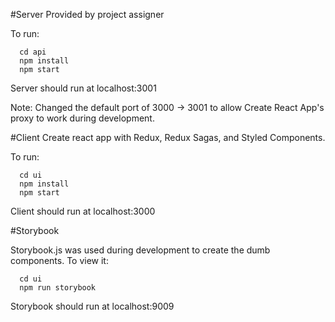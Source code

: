#Server
Provided by project assigner

To run:
~~~
  cd api
  npm install
  npm start
~~~

Server should run at localhost:3001

Note: Changed the default port of 3000 -> 3001 to allow Create React App's proxy to work during development.

#Client
Create react app with Redux, Redux Sagas, and Styled Components.

To run:
~~~
  cd ui
  npm install
  npm start
~~~

Client should run at localhost:3000

#Storybook

Storybook.js was used during development to create the dumb components. To view it:

~~~
  cd ui
  npm run storybook
~~~

Storybook should run at localhost:9009
